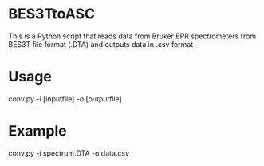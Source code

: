 BES3TtoASC
==========

This is a Python script that reads data from Bruker EPR spectrometers from BES3T file format (.DTA) and outputs data in .csv format

Usage
===
conv.py -i [inputfile] -o [outputfile]

Example
=== 
conv.py -i spectrum.DTA -o data.csv
